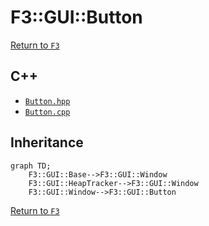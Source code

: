 # F3::GUI::Button

[Return to `F3`](/docs/F3.md)

## C++

- [`Button.hpp`](/c++/include/Button.hpp)
- [`Button.cpp`](/c++/source/Button.cpp)

## Inheritance

```mermaid
graph TD;
    F3::GUI::Base-->F3::GUI::Window
    F3::GUI::HeapTracker-->F3::GUI::Window
    F3::GUI::Window-->F3::GUI::Button
```

[Return to `F3`](/docs/F3.md)